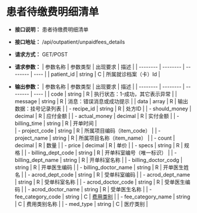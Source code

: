 # 患者待缴费明细清单

- **接口说明：** 患者待缴费明细清单
- **接口地址：** /api/outpatient/unpaidfees_details
- **请求方式：** GET/POST
- **请求参数：**
    | 参数名称 | 参数类型 | 出现要求 | 描述 |
    | -------- | -------- | -------- | ---- |
    | patient_id | string | C | 所属就诊档案（卡）Id |

- **输出参数：**
    | 参数名称 | 参数类型 | 出现要求 | 描述 |
    | -------- | -------- | -------- | ---- |
    | code | string | R | 执行状态：1-成功，其它表示异常 |
    | message | string | R | 消息：错误消息或成功提示 |
    | data | array | R | 输出数据：挂号记录列表 |
    | - recipe_id | string | R | 处方ID |
    | - should_money | decimal | R | 应付金额 |
    | - actual_money | decimal | R | 实付金额 |
    | - billing_time | string | R | 开单时间 |    
    | - project_code | string | R | 所属项目编码（item_code） |
    | - project_name | string | R | 所属项目名称（item_name） |
    | - count | decimal | R | 数量 |
    | - price | decimal | R | 单价 |
    | - specs | string | R | 规格 |
    | - billing_dept_code | string | R | 开单科室编号（唯一标识） |
    | - billing_dept_name | string | R | 开单科室名称 |
    | - billing_doctor_codg | string | R | 开单医生编码 |
    | - billing_doctor_name | string | R | 开单医生姓名 |
    | - acrod_dept_code | string | R | 受单科室编码 |
    | - acrod_dept_name | string | R | 受单科室名称 |
    | - acrod_doctor_code | string | R | 受单医生编码 |
    | - acrod_doctor_name | string | R | 受单医生名称 |
    | - fee_category_code | string | C | [费用类别](enums?id=fee_category) |
    | - fee_category_name | string | C | 费用类别名称 |
    | - med_type | string | C | 医疗类别 |